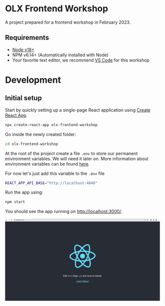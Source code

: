 # OLX Frontend Workshop
A project prepared for a frontend workshop in February 2023.

## Requirements
- [Node v18+](https://nodejs.org/en/)
- NPM v6.14+ (Automatically installed with Node)
- Your favorite text editor, we recommend [VS Code](https://code.visualstudio.com) for this workshop

# Development
## Initial setup
Start by quickly setting up a single-page React application using [Create React App](https://reactjs.org/docs/create-a-new-react-app.html#create-react-app).
```sh
npx create-react-app olx-frontend-workshop
```

Go inside the newly created folder:
```sh
cd olx-frontend-workshop
```

At the root of the project create a file `.env` to store our permanent environment variables. We will need it later on. More information about environment variables can be found [here](https://create-react-app.dev/docs/adding-custom-environment-variables/#adding-development-environment-variables-in-env).

For now let's just add this variable to the `.env` file
```sh
REACT_APP_API_BASE="http://localhost:4040"
```

Run the app using:
```sh
npm start
```

You should see the app running on [http://localhost:3000/](http://localhost:3000/).

![initial-app-page](/olx-frontend-workshop/docs/images/01-initial-app-page.png)

